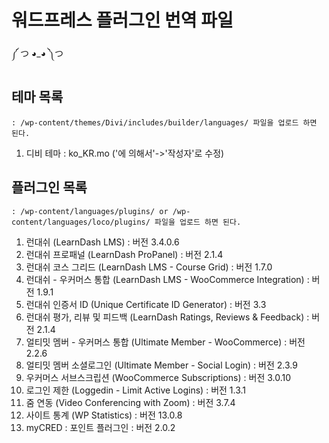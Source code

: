 # 워드프레스 플러그인 번역 파일

༼ つ ◕_◕ ༽つ

## 테마 목록
	: /wp-content/themes/Divi/includes/builder/languages/ 파일을 업로드 하면 된다.
01. 디비 테마
	: ko_KR.mo ('에 의해서'->'작성자'로 수정)

## 플러그인 목록
	: /wp-content/languages/plugins/ or /wp-content/languages/loco/plugins/ 파일을 업로드 하면 된다.
01. 런대쉬 (LearnDash LMS)
	: 버전 3.4.0.6
02. 런대쉬 프로패널 (LearnDash ProPanel)
	: 버전 2.1.4
03. 런대쉬 코스 그리드 (LearnDash LMS - Course Grid)
	: 버전 1.7.0
04. 런대쉬 - 우커머스 통합 (LearnDash LMS - WooCommerce Integration)
	: 버전 1.9.1
05. 런대쉬 인증서 ID (Unique Certificate ID Generator)
	: 버전 3.3
06. 런대쉬 평가, 리뷰 및 피드백 (LearnDash Ratings, Reviews & Feedback)
	: 버전 2.1.4
07. 얼티밋 멤버 - 우커머스 통합 (Ultimate Member - WooCommerce)
	: 버전 2.2.6
08. 얼티밋 멤버 소셜로그인 (Ultimate Member - Social Login)
	: 버전 2.3.9
09. 우커머스 서브스크립션 (WooCommerce Subscriptions)
	: 버전 3.0.10
10. 로그인 제한 (Loggedin - Limit Active Logins)
	: 버전 1.3.1
11. 줌 연동 (Video Conferencing with Zoom)
	: 버전 3.7.4
12. 사이트 통계 (WP Statistics)
	: 버전 13.0.8
13. myCRED : 포인트 플러그인
	: 버전 2.0.2